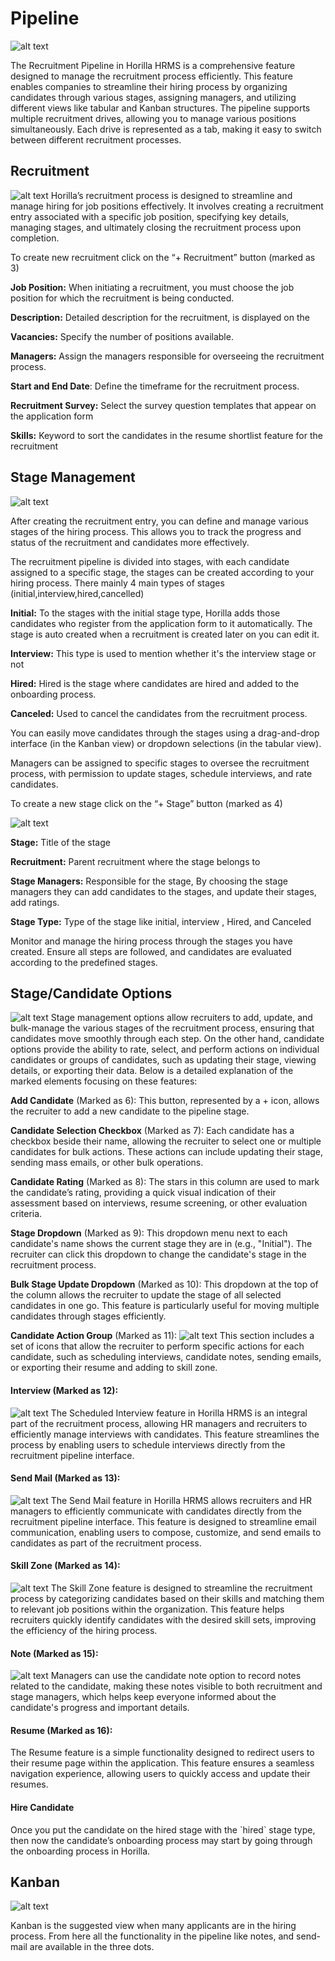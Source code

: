 # Pipeline

![alt text](recruitment/media/image.png)

The Recruitment Pipeline in Horilla HRMS is a comprehensive feature designed to manage the recruitment process efficiently. This feature enables companies to streamline their hiring process by organizing candidates through various stages, assigning managers, and utilizing different views like tabular and Kanban structures. The pipeline supports multiple recruitment drives, allowing you to manage various positions simultaneously. Each drive is represented as a tab, making it easy to switch between different recruitment processes.

## Recruitment

![alt text](recruitment/media/image-1.png)
Horilla’s recruitment process is designed to streamline and manage hiring for job positions effectively. It involves creating a recruitment entry associated with a specific job position, specifying key details, managing stages, and ultimately closing the recruitment process upon completion.

To create new recruitment click on the “+ Recruitment” button (marked as 3\)

**Job Position:** When initiating a recruitment, you must choose the job position for which the recruitment is being conducted.

**Description:** Detailed description for the recruitment, is displayed on the

**Vacancies:** Specify the number of positions available.

**Managers:** Assign the managers responsible for overseeing the recruitment process.

**Start and End Date**: Define the timeframe for the recruitment process.

**Recruitment Survey:** Select the survey question templates that appear on the application form

**Skills:** Keyword to sort the candidates in the resume shortlist feature for the recruitment

## Stage Management

![alt text](recruitment/media/image-2.png)

After creating the recruitment entry, you can define and manage various stages of the hiring process. This allows you to track the progress and status of the recruitment and candidates more effectively.

The recruitment pipeline is divided into stages, with each candidate assigned to a specific stage, the stages can be created according to your hiring process. There mainly 4 main types of stages (initial,interview,hired,cancelled)

**Initial:** To the stages with the initial stage type, Horilla adds those candidates who register from the application form to it automatically. The stage is auto created when a recruitment is created later on you can edit it.

**Interview:** This type is used to mention whether it's the interview stage or not

**Hired:** Hired is the stage where candidates are hired and added to the onboarding process.

**Canceled:** Used to cancel the candidates from the recruitment process.

You can easily move candidates through the stages using a drag-and-drop interface (in the Kanban view) or dropdown selections (in the tabular view).

Managers can be assigned to specific stages to oversee the recruitment process, with permission to update stages, schedule interviews, and rate candidates.

To create a new stage click on the “+ Stage” button (marked as 4\)

![alt text](recruitment/media/image-3.png)

**Stage:** Title of the stage

**Recruitment:** Parent recruitment where the stage belongs to

**Stage Managers:** Responsible for the stage, By choosing the stage managers they can add candidates to the stages, and update their stages, add ratings.

**Stage Type:** Type of the stage like initial, interview , Hired, and Canceled

Monitor and manage the hiring process through the stages you have created. Ensure all steps are followed, and candidates are evaluated according to the predefined stages.

## Stage/Candidate Options

![alt text](recruitment/media/image-4.png)
Stage management options allow recruiters to add, update, and bulk-manage the various stages of the recruitment process, ensuring that candidates move smoothly through each step. On the other hand, candidate options provide the ability to rate, select, and perform actions on individual candidates or groups of candidates, such as updating their stage, viewing details, or exporting their data. Below is a detailed explanation of the marked elements focusing on these features:

**Add Candidate** (Marked as 6): This button, represented by a \+ icon, allows the recruiter to add a new candidate to the pipeline stage.

**Candidate Selection Checkbox** (Marked as 7): Each candidate has a checkbox beside their name, allowing the recruiter to select one or multiple candidates for bulk actions. These actions can include updating their stage, sending mass emails, or other bulk operations.

**Candidate Rating** (Marked as 8): The stars in this column are used to mark the candidate’s rating, providing a quick visual indication of their assessment based on interviews, resume screening, or other evaluation criteria.

**Stage Dropdown** (Marked as 9): This dropdown menu next to each candidate's name shows the current stage they are in (e.g., "Initial"). The recruiter can click this dropdown to change the candidate's stage in the recruitment process.

**Bulk Stage Update Dropdown** (Marked as 10): This dropdown at the top of the column allows the recruiter to update the stage of all selected candidates in one go. This feature is particularly useful for moving multiple candidates through stages efficiently.

**Candidate Action Group** (Marked as 11):
![alt text](recruitment/media/image-5.png)
This section includes a set of icons that allow the recruiter to perform specific actions for each candidate, such as scheduling interviews, candidate notes, sending emails, or exporting their resume and adding to skill zone.

#### Interview (Marked as 12):

![alt text](recruitment/media/image-6.png)
The Scheduled Interview feature in Horilla HRMS is an integral part of the recruitment process, allowing HR managers and recruiters to efficiently manage interviews with candidates. This feature streamlines the process by enabling users to schedule interviews directly from the recruitment pipeline interface.

#### Send Mail (Marked as 13):

![alt text](recruitment/media/image-7.png)
The Send Mail feature in Horilla HRMS allows recruiters and HR managers to efficiently communicate with candidates directly from the recruitment pipeline interface. This feature is designed to streamline email communication, enabling users to compose, customize, and send emails to candidates as part of the recruitment process.

#### Skill Zone (Marked as 14):

![alt text](recruitment/media/image-8.png)
The Skill Zone feature is designed to streamline the recruitment process by categorizing candidates based on their skills and matching them to relevant job positions within the organization. This feature helps recruiters quickly identify candidates with the desired skill sets, improving the efficiency of the hiring process.

#### Note (Marked as 15)**:**

![alt text](recruitment/media/image-9.png) Managers can use the candidate note option to record notes related to the candidate, making these notes visible to both recruitment and stage managers, which helps keep everyone informed about the candidate's progress and important details.

#### Resume (Marked as 16):

The Resume feature is a simple functionality designed to redirect users to their resume page within the application. This feature ensures a seamless navigation experience, allowing users to quickly access and update their resumes.

#### Hire Candidate

Once you put the candidate on the hired stage with the \`hired\` stage type, then now the candidate’s onboarding process may start by going through the onboarding process in Horilla.

## Kanban

![alt text](recruitment/media/image-10.png)

Kanban is the suggested view when many applicants are in the hiring process. From here all the functionality in the pipeline like notes, and send-mail are available in the three dots.
